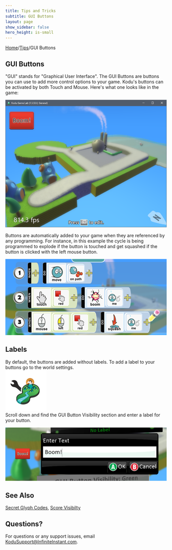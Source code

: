 ```yaml
---
title: Tips and Tricks
subtitle: GUI Buttons
layout: page
show_sidebar: false
hero_height: is-small
---
```


[Home](..)/[Tips](.)/GUI Buttons

## GUI Buttons

"GUI" stands for "Graphical User Interface".  The GUI Buttons are buttons you can use to add more control options to your game.  Kodu's buttons can be activated by both Touch and Mouse. Here's what one looks like in the game:

![GUI Buttons](gui_buttons_ingame.png)

Buttons are automatically added to your game when they are referenced by any programming.  For instance, in this example the cycle is being programmed to explode if the button is touched and get squashed if the button is clicked with the left mouse button.

![GUI Button Programming](gui_buttons_programming.png)

## Labels

By default, the buttons are added without labels.  To add a label to your buttons go to the world settings.<br>
![World Settings](world_settings.png)<br>
Scroll down and find the GUI Button Visibility section and enter a label for your button.

![GUI Button Labels](gui_buttons_label.png)

## See Also

[Secret Glyph Codes](glyph), [Score Visibilty](score_visibilty)

## Questions?
For questions or any support issues, email <KoduSupport@InfiniteInstant.com>.
 

 

   

